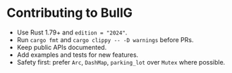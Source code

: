 
# Contributing to BullG

- Use Rust 1.79+ and `edition = "2024"`.
- Run `cargo fmt` and `cargo clippy -- -D warnings` before PRs.
- Keep public APIs documented.
- Add examples and tests for new features.
- Safety first: prefer `Arc`, `DashMap`, `parking_lot` over `Mutex` where possible.
